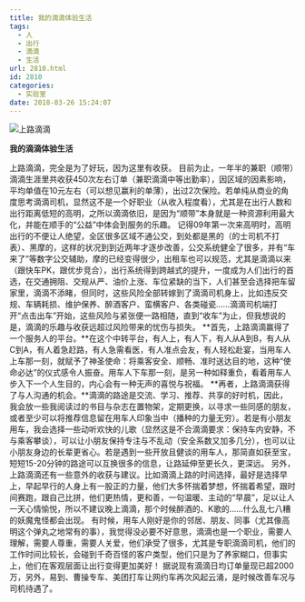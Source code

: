 ```yaml
---
title: 我的滴滴体验生活
tags:
  - 人
  - 出行
  - 滴滴
  - 生活
url: 2810.html
id: 2810
categories:
  - 实验室
date: 2018-03-26 15:24:07
---
```


![上路滴滴](http://photo.guolaijie.com/rooufer/uploads/2018/03/上路滴滴.jpg)

**我的滴滴体验生活**

上路滴滴，完全是为了好玩，因为这里有收获。 目前为止，一年半的兼职（顺带）滴滴生涯里共收获450次左右订单（兼职滴滴中等出勤率），因区域的因素影响，平均单值在10元左右（可以想见赢利的单薄），出过2次保险。若单纯从商业的角度思考滴滴司机，显然这不是一个好职业（从收入程度看），尤其是在出行人数和出行距离低短的高明，之所以滴滴依旧，是因为“顺带”本身就是一种资源利用最大化，并能在顺手的“公益”中体会到服务的乐趣。 记得09年第一次来高明时，高明出行的不便让人绝望，全区很多区域不通公交，到处都是黑的（的士司机不打表）、黑摩的，这样的状况到到近两年才逐步改善，公交系统健全了很多，并有“车来了”等数字公交辅助，摩的已经变得很少，出租车也可以规范，尤其是滴滴以来（跟快车PK，跟优步竞合），出行系统得到跨越式的提升，一度成为人们出行的首选，在交通拥阻、交规从严、油价上涨、车位紧缺的当下，人们甚至会选择把车留家里，滴滴不添睹，但同时，这些风险全部转嫁到了滴滴司机身上，比如违反交规、车辆耗损、维护保养、醉酒客户、蛮横客户、各类碰瓷……滴滴司机端打开“点击出车”开始，这些风险与紧张便一路相随，直到“收车”为止，但我想说的是，滴滴的乐趣与收获远超过风险带来的忧伤与损失。 **首先，上路滴滴赢得了一个服务人的平台。**在这个中转平台，有人上，有人下，有人从A到B，有人从C到A，有人着急赶路，有人急需看医，有人准点会友，有人轻松赴宴，当用车人上车那一刻，就赋予了神圣使命：将乘客安全、顺畅、准时送达目的地，这种“使命必达”的仪式感令人振奋。用车人下车那一刻，是另一种如释重负，看着用车人步入下一个人生目的，内心会有一种无声的喜悦与祝福。 **再者，上路滴滴获得了与人沟通的机会。**滴滴的路途是交流、学习、推荐、共享的好时机，因此，我会放一些我阅读过的书目与杂志在置物架，定期更换，以寻求一些同感的朋友，或者至少可以将推荐信息留在用车人印象当中（播种的力量无穷）。若是有小朋友用车，我会选择一些动听欢快的儿歌（显然这是不合滴滴要求：保持车内安静，不与乘客攀谈），可以让小朋友保持专注与不乱动（安全系数又加多几分），也可以让小朋友身边的长辈更省心。若是遇到一些开放且健谈的用车人，那简直如获至宝，短短15-20分钟的路途可以互换很多的信息，让路延伸至更长久，更深远。 另外，上路滴滴还有一些意外的收获与建议。比如滴滴上路的时间选择，最好是选择早上，早起早行的人身上有一股正的力量，他们大多怀揣着梦想，怀揣着希望，跟时间赛跑，跟自己比拼，他们更热情，更和善，一句温暖、主动的“早晨”，足以让人一天心情愉悦，所以不建议晚上滴滴，那个时候醉酒的、K歌的……什么乱七八糟的妖魔鬼怪都会出现。 有时候，用车人刚好是你的邻居、朋友、同事（尤其像高明这个弹丸之地常有的事），我觉得没必要不好意思，滴滴也是一个职业，需要人理解，需要人尊重，需要人关爱，他们承受了很多，尤其是专职滴滴司机，他们的工作时间比较长，会碰到千奇百怪的客户类型，他们只是为了养家糊口，但事实上，他们在客观层面让出行变得更加美好！ 据说现有滴滴日均订单量现已超2000万，另外，易到、曹操专车、美团打车让网约车再次风起云涌，是时候改善车况与司机待遇了。